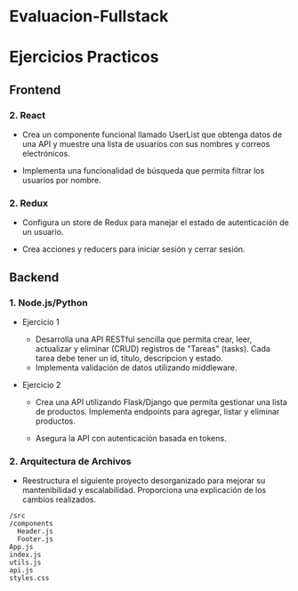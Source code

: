 # Evaluacion-Fullstack
# Ejercicios Practicos

## Frontend

### 2. React 
- Crea un componente funcional llamado UserList que obtenga datos de una API y muestre
una lista de usuarios con sus nombres y correos electrónicos.


- Implementa una funcionalidad de búsqueda que permita filtrar los usuarios por nombre.


### 2. Redux
- Configura un store de Redux para manejar el estado de autenticación de un usuario.


- Crea acciones y reducers para iniciar sesión y cerrar sesión.


## Backend

### 1. Node.js/Python

- Ejercicio 1
  - Desarrolla una API RESTful sencilla que permita crear, leer, actualizar y eliminar
(CRUD) registros de "Tareas" (tasks). Cada tarea debe tener un id, titulo, descripcion y estado.
  - Implementa validación de datos utilizando middleware.


- Ejercicio 2
  - Crea una API utilizando Flask/Django que permita gestionar una lista de productos. Implementa endpoints para agregar, listar y eliminar productos.

  - Asegura la API con autenticación basada en tokens.


### 2. Arquitectura de Archivos

- Reestructura el siguiente proyecto desorganizado para mejorar su mantenibilidad y
escalabilidad. Proporciona una explicación de los cambios realizados.

```
/src
/components
  Header.js
  Footer.js
App.js
index.js
utils.js
api.js
styles.css

```